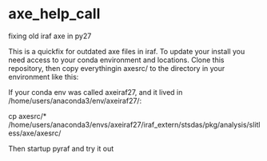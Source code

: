 # axe_help_call
fixing old iraf axe in py27

This is a quickfix for outdated axe files in iraf. To update your install you need access to your conda environment and locations.
Clone this repository, then copy everythingin axesrc/  to the directory in your environment like this:

If your conda env was called axeiraf27, and it lived in /home/users/anaconda3/env/axeiraf27/:

cp axesrc/*  /home/users/anaconda3/envs/axeiraf27/iraf_extern/stsdas/pkg/analysis/slitless/axe/axesrc/

Then startup pyraf and try it out
